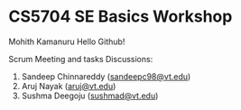 # CS5704 SE Basics Workshop
Mohith Kamanuru
Hello Github!

Scrum Meeting and tasks Discussions:
1. Sandeep Chinnareddy (sandeepc98@vt.edu)
2. Aruj Nayak (aruj@vt.edu)
3. Sushma Deegoju (sushmad@vt.edu)
